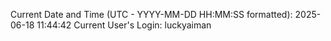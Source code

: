Current Date and Time (UTC - YYYY-MM-DD HH:MM:SS formatted): 2025-06-18 11:44:42
Current User's Login: luckyaiman
